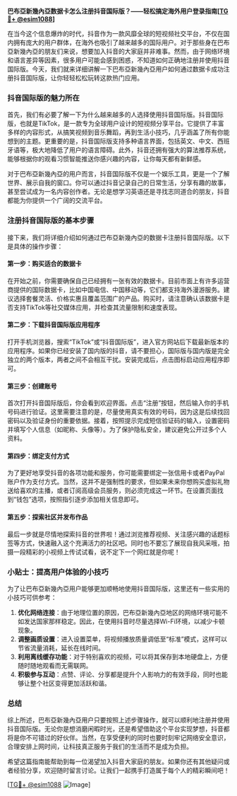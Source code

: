 **巴布亞新幾內亞数据卡怎么注册抖音国际版？——轻松搞定海外用户登录指南[[TG💪+ @esim1088](https://t.me/s/esim1088)]**

在当今这个信息爆炸的时代，抖音作为一款风靡全球的短视频社交平台，不仅在国内拥有庞大的用户群体，在海外也吸引了越来越多的国际用户。对于那些身在巴布亞新幾內亞的朋友们来说，想要加入抖音的大家庭并非难事。然而，由于网络环境和语言差异等因素，很多用户可能会感到困惑，不知道如何正确地注册并使用抖音国际版。今天，我们就来详细讲解一下巴布亞新幾內亞用户如何通过数据卡成功注册抖音国际版，让你轻轻松松玩转这款热门应用。

### 抖音国际版的魅力所在

首先，我们有必要了解一下为什么越来越多的人选择使用抖音国际版。抖音国际版，也就是TikTok，是一款专为全球用户设计的短视频分享平台。它提供了丰富多样的内容形式，从搞笑视频到音乐舞蹈，再到生活小技巧，几乎涵盖了所有你能想到的主题。更重要的是，抖音国际版支持多种语言界面，包括英文、中文、西班牙语等，极大地降低了用户的语言障碍。此外，抖音还拥有强大的算法推荐系统，能够根据你的观看习惯智能推送你感兴趣的内容，让你每天都有新鲜感。

对于巴布亞新幾內亞的用户而言，抖音国际版不仅是一个娱乐工具，更是一个了解世界、展示自我的窗口。你可以通过抖音记录自己的日常生活，分享有趣的故事，甚至尝试成为一名内容创作者。无论是想学习英语还是寻找志同道合的朋友，抖音都能为你提供一个广阔的交流平台。

### 注册抖音国际版的基本步骤

接下来，我们将详细介绍如何通过巴布亞新幾內亞的数据卡注册抖音国际版。以下是具体的操作步骤：

#### 第一步：购买适合的数据卡
在开始之前，你需要确保自己已经拥有一张有效的数据卡。目前市面上有许多运营商提供的国际数据卡，比如中国电信、中国移动等，它们都支持海外漫游服务。建议选择套餐灵活、价格实惠且覆盖范围广的产品。购买时，请注意确认该数据卡是否支持TikTok等社交媒体应用，并检查其流量限制和速度表现。

#### 第二步：下载抖音国际版应用程序
打开手机浏览器，搜索“TikTok”或“抖音国际版”，进入官方网站后下载最新版本的应用程序。如果你已经安装了国内版的抖音，请不要担心，国际版与国内版是完全独立的两个版本，两者之间不会相互干扰。安装完成后，点击图标启动应用程序即可。

#### 第三步：创建账号
首次打开抖音国际版后，你会看到欢迎界面。点击“注册”按钮，然后输入你的手机号码进行验证。这里需要注意的是，尽量使用真实有效的号码，因为这是后续找回密码以及验证身份的重要依据。接着，按照提示完成短信验证码的输入，设置密码并填写个人信息（如昵称、头像等）。为了保护隐私安全，建议避免公开过多个人资料。

#### 第四步：绑定支付方式
为了更好地享受抖音的各项功能和服务，你可能需要绑定一张信用卡或者PayPal账户作为支付方式。当然，这并不是强制性的要求，但如果未来你想购买虚拟礼物送给喜欢的主播，或者订阅高级会员服务，则必须完成这一环节。在设置页面找到“钱包”选项，按照指引逐步添加相关信息即可。

#### 第五步：探索社区并发布作品
最后一步就是尽情地探索抖音的世界啦！通过浏览推荐视频、关注感兴趣的话题标签等方式，快速融入这个充满活力的社区吧。同时也不要忘了展现自我风采哦，拍摄一段精彩的小视频上传试试看，说不定下一个网红就是你呢！

### 小贴士：提高用户体验的小技巧
为了让巴布亞新幾內亞用户能够更加顺畅地使用抖音国际版，这里还有一些实用的小技巧可供参考：

1. **优化网络连接**：由于地理位置的原因，巴布亞新幾內亞地区的网络环境可能不如发达国家那样稳定。因此，在使用抖音时尽量选择Wi-Fi环境，以减少卡顿现象。
2. **调整画质设置**：进入设置菜单，将视频播放质量调低至“标准”模式，这样可以节省流量消耗，延长在线时间。
3. **利用离线缓存功能**：对于特别喜欢的视频，可以将其保存到本地硬盘上，方便随时随地观看而无需联网。
4. **积极参与互动**：点赞、评论、分享都是提升个人影响力的有效手段，同时也能够让整个社区变得更加活跃和谐。

### 总结

综上所述，巴布亞新幾內亞用户只要按照上述步骤操作，就可以顺利地注册并使用抖音国际版。无论你是想消磨闲暇时光，还是希望借助这个平台实现梦想，抖音都将是你不可错过的好伙伴。当然，在享受便利的同时也要时刻牢记网络安全意识，合理安排上网时间，让科技真正服务于我们的生活而不是成为负担。

希望这篇指南能帮助到每一位渴望加入抖音大家庭的朋友。如果你还有其他疑问或者经验分享，欢迎随时留言讨论。让我们一起携手打造属于每个人的精彩瞬间吧！

[[TG💪+ @esim1088](https://t.me/s/esim1088) ![Image](https://i.postimg.cc/4NQfJmqS/Snipaste-2025-05-13-00-14-12.png)]